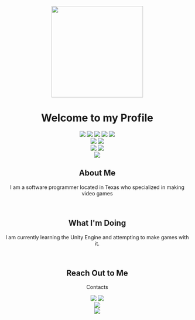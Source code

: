 <div align="center">
  <img src="https://avatars.githubusercontent.com/u/68769498?v=4" style="width: 250px; height: 250px;">
  <h1>Welcome to my Profile</h1>
  </img>
  <img src="https://img.shields.io/badge/-c++-blue?logo=c%2B%2B&style=for-the-badge"/>
  <img src="https://img.shields.io/badge/c%23-%23239120.svg?style=for-the-badge&logo=c-sharp&logoColor=white"/>
  <img src="https://img.shields.io/badge/java-%23ED8B00.svg?style=for-the-badge&logo=java&logoColor=white"/>
  <img src="https://img.shields.io/badge/html5-%23E34F26.svg?style=for-the-badge&logo=html5&logoColor=white"/>
  <img src="https://img.shields.io/badge/javascript-%23323330.svg?style=for-the-badge&logo=javascript&logoColor=%23F7DF1E"/>
  <br/>
  <img src="https://img.shields.io/badge/Visual%20Studio-5C2D91.svg?style=for-the-badge&logo=visual-studio&logoColor=white"/>
  <img src="https://img.shields.io/badge/Visual%20Studio%20Code-0078d7.svg?style=for-the-badge&logo=visual-studio-code&logoColor=white"/>
  <br/>
  <img src="https://img.shields.io/badge/Windows-0078D6?style=for-the-badge&logo=windows&logoColor=white"/>
  <img src="https://img.shields.io/badge/mac%20os-000000?style=for-the-badge&logo=macos&logoColor=F0F0F0"/>
  <br/>
  <img src="https://img.shields.io/badge/unity-%23000000.svg?style=for-the-badge&logo=unity&logoColor=white"/>
</div>

<div align="center">
  <h2>About Me</h2>
  <p>I am a software programmer located in Texas who specialized in making video games</p>
</div>

<br/>

<div align="center">
  <h2>What I'm Doing</h2>
  <p>I am currently learning the Unity Engine and attempting to make games with it.</p>
</div>
  
<br/>
  
<div align="center">
  <h2 align="center">Reach Out to Me</h2>
  <p>Contacts</p>
  <a href="mailto:lukeybuzzukey@gmail.com" style="text-decoration: none;">
    <img src="https://img.shields.io/badge/Gmail-D14836?style=for-the-badge&logo=gmail&logoColor=white"/>
  </a>
  <img src="https://img.shields.io/badge/Prodski⋕2432-%237289DA.svg?style=for-the-badge&logo=discord&logoColor=white">
</div>

<div align="center">
   <img src="https://github-readme-stats.vercel.app/api?username=shakenbeet&count_private=true"/>
    <br/>
   <img src="https://github-readme-stats.vercel.app/api/top-langs/?username=shakenbeet&layout=compact&hide=shaderlab,HLSL"/>
</div>

  

<!--
**Shakenbeet/Shakenbeet** is a ✨ _special_ ✨ repository because its `README.md` (this file) appears on your GitHub profile.

Here are some ideas to get you started:

- 🔭 I’m currently working on ...
- 🌱 I’m currently learning ...
- 👯 I’m looking to collaborate on ...
- 🤔 I’m looking for help with ...
- 💬 Ask me about ...
- 📫 How to reach me: ...
- 😄 Pronouns: ...
- ⚡ Fun fact: ...
-->
